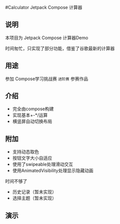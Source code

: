 #Calculator
 Jetpack Compose 计算器
## 说明
本项目为 Jetpack Compose 计算器Demo

时间匆忙，只实现了部分功能，借鉴了谷歌最新的计算器
## 用途
参加 Compose学习挑战赛 `进阶赛` 参赛作品
## 介绍
* 完全由compose构建
* 实现基本+-*/运算
* 横竖屏自动切换布局
## 附加
* 支持动态取色
* 按钮文字大小自适应
* 使用了swipeable处理滑动交互
* 使用AnimatedVisibility处理显示隐藏动画

时间不够了
* 历史记录（暂未实现）
* 选择主题（暂未实现）
## 演示

